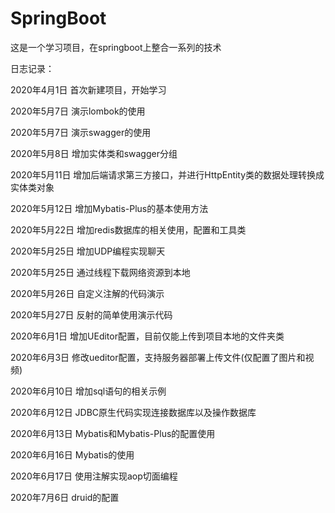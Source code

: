 # SpringBoot
这是一个学习项目，在springboot上整合一系列的技术

日志记录：

2020年4月1日 首次新建项目，开始学习

2020年5月7日 演示lombok的使用

2020年5月7日 演示swagger的使用

2020年5月8日 增加实体类和swagger分组

2020年5月11日 增加后端请求第三方接口，并进行HttpEntity类的数据处理转换成实体类对象

2020年5月12日 增加Mybatis-Plus的基本使用方法

2020年5月22日 增加redis数据库的相关使用，配置和工具类

2020年5月25日 增加UDP编程实现聊天

2020年5月25日 通过线程下载网络资源到本地

2020年5月26日 自定义注解的代码演示

2020年5月27日 反射的简单使用演示代码

2020年6月1日 增加UEditor配置，目前仅能上传到项目本地的文件夹类

2020年6月3日 修改ueditor配置，支持服务器部署上传文件(仅配置了图片和视频)

2020年6月10日 增加sql语句的相关示例

2020年6月12日 JDBC原生代码实现连接数据库以及操作数据库

2020年6月13日 Mybatis和Mybatis-Plus的配置使用

2020年6月16日 Mybatis的使用

2020年6月17日 使用注解实现aop切面编程

2020年7月6日 druid的配置
